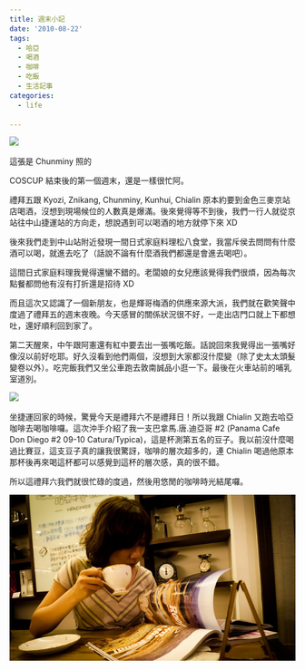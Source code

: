 ```yaml
---
title: 週末小記
date: '2010-08-22'
tags:
  - 哈亞
  - 喝酒
  - 咖啡
  - 吃飯
  - 生活記事
categories:
  - life

---
```

[![](http://sphotos.ak.fbcdn.net/hphotos-ak-snc4/hs369.snc4/45223_1556271353775_1444966942_1492307_1400530_n.jpg)](http://sphotos.ak.fbcdn.net/hphotos-ak-snc4/hs369.snc4/45223_1556271353775_1444966942_1492307_1400530_n.jpg)

這張是 Chunminy 照的

  
COSCUP 結束後的第一個週末，還是一樣很忙阿。  
  
禮拜五跟 Kyozi, Znikang, Chunminy, Kunhui, Chialin 原本約要到金色三麥京站店喝酒，沒想到現場候位的人數真是爆滿。後來覺得等不到後，我們一行人就從京站往中山捷運站的方向走，想說遇到可以喝酒的地方就停下來 XD  
  
後來我們走到中山站附近發現一間日式家庭料理松八食堂，我當斥侯去問問有什麼酒可以喝，就進去吃了（話說不論有什麼酒我們都還是會進去喝吧）。  
  
這間日式家庭料理我覺得還蠻不錯的。老闆娘的女兒應該覺得我們很煩，因為每次點餐都問他有沒有打折還是招待 XD  
  
而且這次又認識了一個新朋友，也是輝哥梅酒的供應來源大派，我們就在歡笑聲中度過了禮拜五的週末夜晚。今天感冒的關係狀況很不好，一走出店門口就上下都想吐，還好順利回到家了。  
  
第二天醒來，中午跟阿憲還有紅中要去出一張嘴吃飯。話說回來我覺得出一張嘴好像沒以前好吃耶。好久沒看到他們兩個，沒想到大家都沒什麼變（除了史太太頭髮變卷以外）。吃完飯我們又坐公車跑去敦南誠品小逛一下。最後在火車站前的哺乳室道別。  
  

[![](http://sphotos.ak.fbcdn.net/hphotos-ak-snc4/hs372.snc4/45543_1584413287339_1145967950_1671381_1386187_n.jpg)](http://sphotos.ak.fbcdn.net/hphotos-ak-snc4/hs372.snc4/45543_1584413287339_1145967950_1671381_1386187_n.jpg)

  
  
坐捷運回家的時候，驚覺今天是禮拜六不是禮拜日！所以我跟 Chialin 又跑去哈亞咖啡去喝咖啡囉。這次沖手介紹了我一支巴拿馬.唐.迪亞哥 #2 (Panama Cafe Don Diego #2 09-10 Catura/Typica)，這是杯測第五名的豆子。我以前沒什麼喝過比賽豆，這支豆子真的讓我很驚訝，咖啡的層次超多的，連 Chialin 喝過他原本那杯後再來喝這杯都可以感覺到這杯的層次感，真的很不錯。  
  
所以這禮拜六我們就很忙碌的度過，然後用悠閒的咖啡時光結尾囉。  
  
[![Chialin @ Haaya's Coffee](images/2.jpg)](http://www.flickr.com/photos/yurenju/4915973728/ "Flickr 上 yurenju 的 Chialin @ Haaya's Coffee")